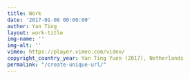```yaml
---
title: Work
date: '2017-01-08 00:00:00'
author: Yan Ting
layout: work-title
img-name: ''
img-alt: ''
vimeo: https://player.vimeo.com/video/
copyright_country_year: Yan Ting Yuen (2017), Netherlands
permalink: "/create-unique-url/"
---
```

